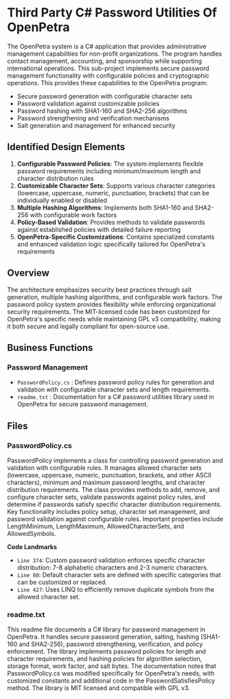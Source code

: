 # Third Party C# Password Utilities Of OpenPetra

The OpenPetra system is a C# application that provides administrative management capabilities for non-profit organizations. The program handles contact management, accounting, and sponsorship while supporting international operations. This sub-project implements secure password management functionality with configurable policies and cryptographic operations. This provides these capabilities to the OpenPetra program:

- Secure password generation with configurable character sets
- Password validation against customizable policies
- Password hashing with SHA1-160 and SHA2-256 algorithms
- Password strengthening and verification mechanisms
- Salt generation and management for enhanced security

## Identified Design Elements

1. **Configurable Password Policies**: The system implements flexible password requirements including minimum/maximum length and character distribution rules
2. **Customizable Character Sets**: Supports various character categories (lowercase, uppercase, numeric, punctuation, brackets) that can be individually enabled or disabled
3. **Multiple Hashing Algorithms**: Implements both SHA1-160 and SHA2-256 with configurable work factors
4. **Policy-Based Validation**: Provides methods to validate passwords against established policies with detailed failure reporting
5. **OpenPetra-Specific Customizations**: Contains specialized constants and enhanced validation logic specifically tailored for OpenPetra's requirements

## Overview
The architecture emphasizes security best practices through salt generation, multiple hashing algorithms, and configurable work factors. The password policy system provides flexibility while enforcing organizational security requirements. The MIT-licensed code has been customized for OpenPetra's specific needs while maintaining GPL v3 compatibility, making it both secure and legally compliant for open-source use.

## Business Functions

### Password Management
- `PasswordPolicy.cs` : Defines password policy rules for generation and validation with configurable character sets and length requirements.
- `readme.txt` : Documentation for a C# password utilities library used in OpenPetra for secure password management.

## Files
### PasswordPolicy.cs

PasswordPolicy implements a class for controlling password generation and validation with configurable rules. It manages allowed character sets (lowercase, uppercase, numeric, punctuation, brackets, and other ASCII characters), minimum and maximum password lengths, and character distribution requirements. The class provides methods to add, remove, and configure character sets, validate passwords against policy rules, and determine if passwords satisfy specific character distribution requirements. Key functionality includes policy setup, character set management, and password validation against configurable rules. Important properties include LengthMinimum, LengthMaximum, AllowedCharacterSets, and AllowedSymbols.

 **Code Landmarks**
- `Line 374`: Custom password validation enforces specific character distribution: 7-8 alphabetic characters and 2-3 numeric characters.
- `Line 80`: Default character sets are defined with specific categories that can be customized or replaced.
- `Line 427`: Uses LINQ to efficiently remove duplicate symbols from the allowed character set.
### readme.txt

This readme file documents a C# library for password management in OpenPetra. It handles secure password generation, salting, hashing (SHA1-160 and SHA2-256), password strengthening, verification, and policy enforcement. The library implements password policies for length and character requirements, and hashing policies for algorithm selection, storage format, work factor, and salt bytes. The documentation notes that PasswordPolicy.cs was modified specifically for OpenPetra's needs, with customized constants and additional code in the PasswordSatisfiesPolicy method. The library is MIT licensed and compatible with GPL v3.

[Generated by the Sage AI expert workbench: 2025-03-30 02:22:57  https://sage-tech.ai/workbench]: #